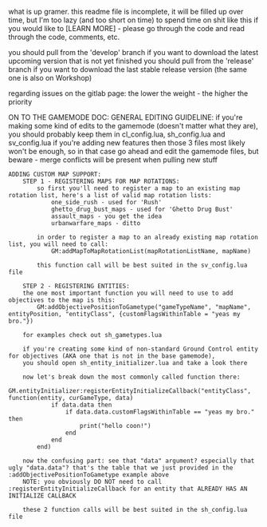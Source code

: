 what is up gramer. this readme file is incomplete, it will be filled up over time, but I'm too lazy (and too short on time) to spend time on shit like this
if you would like to [LEARN MORE] - please go through the code and read through the code, comments, etc.

you should pull from the 'develop' branch if you want to download the latest upcoming version that is not yet finished
you should pull from the 'release' branch if you want to download the last stable release version (the same one is also on Workshop)

regarding issues on the gitlab page: the lower the weight - the higher the priority

ON TO THE GAMEMODE DOC:
	GENERAL EDITING GUIDELINE:
		if you're making some kind of edits to the gamemode (doesn't matter what they are), you should probably keep them in cl_config.lua, sh_config.lua and sv_config.lua
		if you're adding new features then those 3 files most likely won't be enough, so in that case go ahead and edit the gamemode files, but beware - merge conflicts will be present when pulling new stuff
		
	ADDING CUSTOM MAP SUPPORT:
		STEP 1 - REGISTERING MAPS FOR MAP ROTATIONS:
			so first you'll need to register a map to an existing map rotation list, here's a list of valid map rotation lists:
				one_side_rush - used for 'Rush'
				ghetto_drug_bust_maps - used for 'Ghetto Drug Bust'
				assault_maps - you get the idea
				urbanwarfare_maps - ditto
				
			in order to register a map to an already existing map rotation list, you will need to call:
				GM:addMapToMapRotationList(mapRotationListName, mapName)
				
			this function call will be best suited in the sv_config.lua file
			
		STEP 2 - REGISTERING ENTITIES:
		the one most important function you will need to use to add objectives to the map is this:
			GM:addObjectivePositionToGametype("gameTypeName", "mapName", entityPosition, "entityClass", {customFlagsWithinTable = "yeas my bro."})
			
		for examples check out sh_gametypes.lua
			
		if you're creating some kind of non-standard Ground Control entity for objectives (AKA one that is not in the base gamemode),
		you should open sh_entity_initializer.lua and take a look there
		
		now let's break down the most commonly called function there:
			GM.entityInitializer:registerEntityInitializeCallback("entityClass", function(entity, curGameType, data)
				if data.data then
					if data.data.customFlagsWithinTable == "yeas my bro." then
						print("hello coon!")
					end
				end
			end)
			
		now the confusing part: see that "data" argument? especially that ugly "data.data"? that's the table that we just provided in the :addObjectivePositionToGametype example above
		NOTE: you obviously DO NOT need to call :registerEntityInitializeCallback for an entity that ALREADY HAS AN INITIALIZE CALLBACK
		
		these 2 function calls will be best suited in the sh_config.lua file